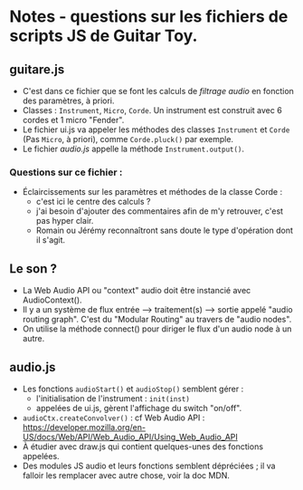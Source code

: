 # Notes - questions sur les fichiers de scripts JS de Guitar Toy.


## guitare.js

 - C'est dans ce fichier que se font les calculs de *filtrage audio* en fonction des paramètres, à priori.
 - Classes : ``Instrument``, ``Micro``, ``Corde``. Un instrument est construit avec 6 cordes et 1 micro "Fender".
 - Le fichier ui.js va appeler les méthodes des classes `Instrument` et `Corde` (Pas `Micro`, à priori), comme `Corde.pluck()` par exemple.
 - Le fichier *audio.js* appelle la méthode ``Instrument.output()``.

 ### Questions sur ce fichier : 

  - Éclaircissements sur les paramètres et méthodes de la classe Corde : 
    - c'est ici le centre des calculs ? 
    - j'ai besoin d'ajouter des commentaires afin de m'y retrouver, c'est pas hyper clair.
    - Romain ou Jérémy reconnaîtront sans doute le type d'opération dont il s'agit.


## Le son ?

 - La Web Audio API ou "context" audio doit être instancié avec AudioContext().
  - Il y a un système de flux entrée --> traitement(s) --> sortie appelé "audio routing graph". C'est du "Modular Routing" au travers de "audio nodes".
  - On utilise la méthode connect() pour diriger le flux d'un audio node à un autre.


## audio.js

 - Les fonctions ``audioStart()`` et ``audioStop()`` semblent gérer : 
    - l'initialisation de l'instrument : ``init(inst)``
    - appelées de ui.js, gèrent l'affichage du switch "on/off".
 - ``audioCtx.createConvolver()``  : cf Web Audio API : https://developer.mozilla.org/en-US/docs/Web/API/Web_Audio_API/Using_Web_Audio_API 
 - À étudier avec draw.js qui contient quelques-unes des fonctions appelées.
 - Des modules JS audio et leurs fonctions semblent dépréciées ; il va falloir les remplacer avec autre chose, voir la doc MDN.
